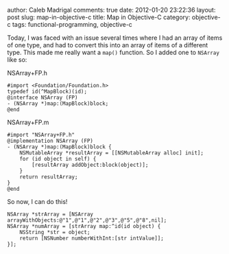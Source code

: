 author: Caleb Madrigal
comments: true
date: 2012-01-20 23:22:36
layout: post
slug: map-in-objective-c
title: Map in Objective-C
category: objective-c
tags: functional-programming, objective-c

Today, I was faced with an issue several times where I had an array of items of one type, and had to convert this into an array of items of a different type. This made me really want a `map()` function. So I added one to `NSArray` like so:

NSArray+FP.h

    #import <Foundation/Foundation.h>
    typedef id(^MapBlock)(id);
    @interface NSArray (FP)
    - (NSArray *)map:(MapBlock)block;
    @end


NSArray+FP.m

    #import "NSArray+FP.h"
    @implementation NSArray (FP)
    - (NSArray *)map:(MapBlock)block {
        NSMutableArray *resultArray = [[NSMutableArray alloc] init];
        for (id object in self) {
            [resultArray addObject:block(object)];
        }
        return resultArray;
    }
    @end

So now, I can do this!

    NSArray *strArray = [NSArray arrayWithObjects:@"1",@"1",@"2",@"3",@"5",@"8",nil];
    NSArray *numArray = [strArray map:^id(id object) {
        NSString *str = object;
        return [NSNumber numberWithInt:[str intValue]];
    }];

